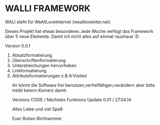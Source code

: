 WALLI FRAMEWORK
==============

WALI steht für WeAllLoveInternet (weallloveinter.net)

Dieses Projekt hat etwas besonderes Jede Woche verfügt das Framework über 
5 neue Elemente.
Damit ich nicht alles auf einmal raushaue :D

Version 0.0.1

<ol>
<li>Absatzformatierung</li>
<li>Überschriftenformatierung</li>
<li>Unterstreichungen hervorheben</li>
<li>Linkformatierung</li>
<li>Attributsformatierungen z.B A:Visited</li>


Ihr könnt die Software frei benutzen,verfielfältigen,verändern
aber bitte treibt keienn Komerz damit.


Versions CODE / Nächstes Funktions Update
0.01 / 27.04.14


Alles Liebe und viel Spaß

Euer Ruben Richhammer
